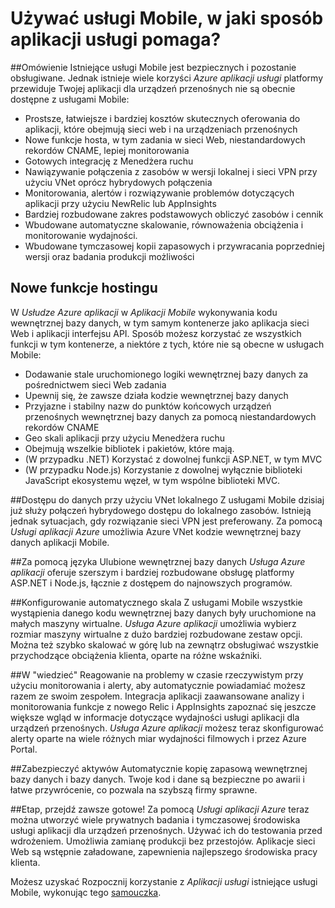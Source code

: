 <properties
    pageTitle="Korzystam z usługi Mobile, w jaki sposób aplikacji usługi pomaga?"
    description="Dowiedz się, jakie korzyści aplikacji usługi powoduje do istniejących projektów usług Mobile."
    services="app-service\mobile"
    documentationCenter="ios"
    authors="adrianhall"
    manager="dwrede"
    editor=""/>

<tags
    ms.service="app-service-mobile"
    ms.workload="mobile"
    ms.tgt_pltfrm="mobile-multiple"
    ms.devlang="na"
    ms.topic="get-started-article"
    ms.date="10/01/2016"
    ms.author="adrianha"/>

# <a name="getting-started"> </a>Używać usługi Mobile, w jaki sposób aplikacji usługi pomaga?

##<a name="overview"></a>Omówienie
Istniejące usługi Mobile jest bezpiecznych i pozostanie obsługiwane. Jednak istnieje wiele korzyści *Azure aplikacji usługi* platformy przewiduje Twojej aplikacji dla urządzeń przenośnych nie są obecnie dostępne z usługami Mobile:

- Prostsze, łatwiejsze i bardziej kosztów skutecznych oferowania do aplikacji, które obejmują sieci web i na urządzeniach przenośnych
- Nowe funkcje hosta, w tym zadania w sieci Web, niestandardowych rekordów CNAME, lepiej monitorowania
- Gotowych integrację z Menedżera ruchu
- Nawiązywanie połączenia z zasobów w wersji lokalnej i sieci VPN przy użyciu VNet oprócz hybrydowych połączenia
- Monitorowania, alertów i rozwiązywanie problemów dotyczących aplikacji przy użyciu NewRelic lub AppInsights
- Bardziej rozbudowane zakres podstawowych obliczyć zasobów i cennik
- Wbudowane automatyczne skalowanie, równoważenia obciążenia i monitorowanie wydajności.
- Wbudowane tymczasowej kopii zapasowych i przywracania poprzedniej wersji oraz badania produkcji możliwości

## <a name="new-hosting-features"></a>Nowe funkcje hostingu
W *Usłudze Azure aplikacji* w *Aplikacji Mobile* wykonywania kodu wewnętrznej bazy danych, w tym samym kontenerze jako aplikacja sieci Web i aplikacji interfejsu API. Sposób możesz korzystać ze wszystkich funkcji w tym kontenerze, a niektóre z tych, które nie są obecne w usługach Mobile:

- Dodawanie stale uruchomionego logiki wewnętrznej bazy danych za pośrednictwem sieci Web zadania
- Upewnij się, że zawsze działa kodzie wewnętrznej bazy danych
- Przyjazne i stabilny nazw do punktów końcowych urządzeń przenośnych wewnętrznej bazy danych za pomocą niestandardowych rekordów CNAME
- Geo skali aplikacji przy użyciu Menedżera ruchu
- Obejmują wszelkie bibliotek i pakietów, które mają.
- (W przypadku .NET) Korzystać z dowolnej funkcji ASP.NET, w tym MVC
- (W przypadku Node.js) Korzystanie z dowolnej wyłącznie biblioteki JavaScript ekosystemu węzeł, w tym wspólne biblioteki MVC.

##<a name="access-on-premises-data-using-vnet"></a>Dostępu do danych przy użyciu VNet lokalnego
Z usługami Mobile dzisiaj już służy połączeń hybrydowego dostępu do lokalnego zasobów. Istnieją jednak sytuacjach, gdy rozwiązanie sieci VPN jest preferowany. Za pomocą *Usługi aplikacji Azure* umożliwia Azure VNet kodzie wewnętrznej bazy danych aplikacji Mobile.

##<a name="use-your-favorite-backend-language"></a>Za pomocą języka Ulubione wewnętrznej bazy danych
*Usługa Azure aplikacji* oferuje szerszym i bardziej rozbudowane obsługę platformy ASP.NET i Node.js, łącznie z dostępem do najnowszych programów.

##<a name="set-up-automatic-scale"></a>Konfigurowanie automatycznego skala
Z usługami Mobile wszystkie wystąpienia danego kodu wewnętrznej bazy danych były uruchomione na małych maszyny wirtualne. *Usługa Azure aplikacji* umożliwia wybierz rozmiar maszyny wirtualne z dużo bardziej rozbudowane zestaw opcji. Można też szybko skalować w górę lub na zewnątrz obsługiwać wszystkie przychodzące obciążenia klienta, oparte na różne wskaźniki.

##<a name="be-in-the-know"></a>W "wiedzieć"
Reagowanie na problemy w czasie rzeczywistym przy użyciu monitorowania i alerty, aby automatycznie powiadamiać możesz razem ze swoim zespołem. Integracja aplikacji zaawansowane analizy i monitorowania funkcje z nowego Relic i AppInsights zapoznać się jeszcze większe wgląd w informacje dotyczące wydajności usługi aplikacji dla urządzeń przenośnych. *Usługa Azure aplikacji* możesz teraz skonfigurować alerty oparte na wiele różnych miar wydajności filmowych i przez Azure Portal.

##<a name="keep-your-assets-safe"></a>Zabezpieczyć aktywów
Automatycznie kopię zapasową wewnętrznej bazy danych i bazy danych. Twoje kod i dane są bezpieczne po awarii i łatwe przywrócenie, co pozwala na szybszą firmy sprawne.

##<a name="ready-stage-go"></a>Etap, przejdź zawsze gotowe!
Za pomocą *Usługi aplikacji Azure* teraz można utworzyć wiele prywatnych badania i tymczasowej środowiska usługi aplikacji dla urządzeń przenośnych. Używać ich do testowania przed wdrożeniem. Umożliwia zamianę produkcji bez przestojów. Aplikacje sieci Web są wstępnie załadowane, zapewnienia najlepszego środowiska pracy klienta.

Możesz uzyskać Rozpocznij korzystanie z *Aplikacji usługi* istniejące usługi Mobile, wykonując tego [samouczka](app-service-mobile-migrating-from-mobile-services.md).


